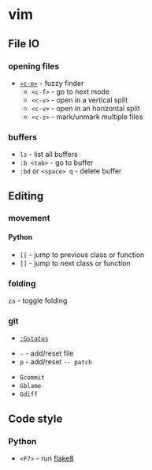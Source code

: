 # vim

## File IO

### opening files

* [`<c-p>`](https://github.com/kien/ctrlp.vim#basic-usage) - fuzzy finder
  - `<c-f>` - go to next mode
  - `<c-v>` - open in a vertical split
  - `<c-v>` - open in an horizontal split
  - `<c-z>` - mark/unmark multiple files
  
### buffers

* `ls` - list all buffers
* `:b <tab>` - go to buffer
* `:bd` or `<space> q` - delete buffer

## Editing

### movement

#### Python

* `[[` - jump to previous class or function
* `]]` - jump to next class or function

### folding

`za` - toggle folding

### git

* [`:Gstatus`](https://github.com/tpope/vim-fugitive)
 - `-` - add/reset file
 - `p` - add/reset `-- patch` 
* `Gcommit`
* `Gblame`
* `Gdiff`

## Code style

### Python

* `<F7>` - run [flake8](https://github.com/pycqa/flake8/)
